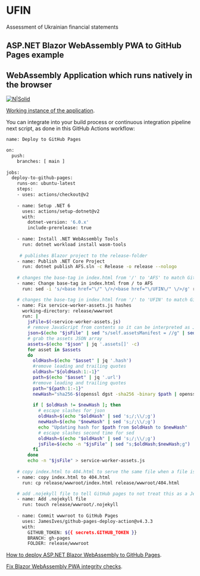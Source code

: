 # UFIN
Assessment of Ukrainian financial statements


##  ASP.NET Blazor WebAssembly PWA to GitHub Pages example

## WebAssembly Application which runs natively in the browser

[![N|Solid](https://miro.medium.com/max/875/1*mNOKpf7lW6dQC8LvewtMdQ.jpeg)](https://docs.microsoft.com/en-us/aspnet/core/blazor/host-and-deploy/webassembly)

[Working instance of the application](https://whitewaw.github.io/AFS/).

You can integrate into your build process or continuous integration pipeline next script, as done in this GitHub Actions workflow:

```sh
name: Deploy to GitHub Pages

on:
  push:
    branches: [ main ]
    
jobs:
  deploy-to-github-pages:
    runs-on: ubuntu-latest
    steps:
    - uses: actions/checkout@v2
    
    - name: Setup .NET 6
      uses: actions/setup-dotnet@v2
      with:
        dotnet-version: '6.0.x'
        include-prerelease: true
        
    - name: Install .NET WebAssembly Tools
      run: dotnet workload install wasm-tools
        
     # publishes Blazor project to the release-folder
    - name: Publish .NET Core Project
      run: dotnet publish AFS.sln -c Release -o release --nologo
    
    # changes the base-tag in index.html from '/' to 'AFS' to match GitHub Pages repository subdirectory
    - name: Change base-tag in index.html from / to AFS
      run: sed -i 's/<base href="\/" \/>/<base href="\/UFIN\/" \/>/g' release/wwwroot/index.html

    # changes the base-tag in index.html from '/' to 'UFIN' to match GitHub Pages repository subdirectory
    - name: Fix service-worker-assets.js hashes
      working-directory: release/wwwroot
      run: |
        jsFile=$(<service-worker-assets.js)
        # remove JavaScript from contents so it can be interpreted as JSON
        json=$(echo "$jsFile" | sed "s/self.assetsManifest = //g" | sed "s/;//g")
        # grab the assets JSON array
        assets=$(echo "$json" | jq '.assets[]' -c)
        for asset in $assets
        do
          oldHash=$(echo "$asset" | jq '.hash')
          #remove leading and trailing quotes
          oldHash="${oldHash:1:-1}"
          path=$(echo "$asset" | jq '.url')
          #remove leading and trailing quotes
          path="${path:1:-1}"
          newHash="sha256-$(openssl dgst -sha256 -binary $path | openssl base64 -A)"
          
          if [ $oldHash != $newHash ]; then
            # escape slashes for json
            oldHash=$(echo "$oldHash" | sed 's;/;\\/;g')
            newHash=$(echo "$newHash" | sed 's;/;\\/;g')
            echo "Updating hash for $path from $oldHash to $newHash"
            # escape slashes second time for sed
            oldHash=$(echo "$oldHash" | sed 's;/;\\/;g')
            jsFile=$(echo -n "$jsFile" | sed "s;$oldHash;$newHash;g")
          fi
        done
        echo -n "$jsFile" > service-worker-assets.js
    
    # copy index.html to 404.html to serve the same file when a file is not found
    - name: copy index.html to 404.html
      run: cp release/wwwroot/index.html release/wwwroot/404.html

    # add .nojekyll file to tell GitHub pages to not treat this as a Jekyll project. (Allow files and folders starting with an underscore)
    - name: Add .nojekyll file
      run: touch release/wwwroot/.nojekyll
      
    - name: Commit wwwroot to GitHub Pages
      uses: JamesIves/github-pages-deploy-action@v4.3.3
      with:
        GITHUB_TOKEN: ${{ secrets.GITHUB_TOKEN }}
        BRANCH: gh-pages
        FOLDER: release/wwwroot
```

[How to deploy ASP.NET Blazor WebAssembly to GitHub Pages](https://swimburger.net/blog/dotnet/how-to-deploy-aspnet-blazor-webassembly-to-github-pages).

[Fix Blazor WebAssembly PWA integrity checks](https://swimburger.net/blog/dotnet/fix-blazor-webassembly-pwa-integrity-checks).
